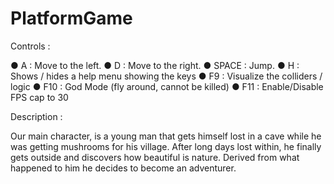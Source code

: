 # PlatformGame

Controls : 

● A : Move to the left.
● D : Move to the right.
● SPACE : Jump.
● H : Shows / hides a help menu showing the keys
● F9 : Visualize the colliders / logic
● F10 : God Mode (fly around, cannot be killed)
● F11 : Enable/Disable FPS cap to 30

Description :

Our main character, is a young man that gets himself lost in a cave while he was getting mushrooms for his village. 
After long days lost within, he finally gets outside and discovers how beautiful is nature.
Derived from what happened to him he decides to become an adventurer.